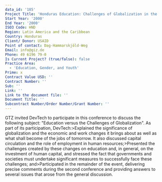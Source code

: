 ```yaml
---
data_id: '185'
Project Title: 'Honduras Education: Challenges of Globalization in the 21st Century'
Start Year: '2000'
End Year: '2000'
ISO3 Code: HND
Region: Latin America and the Caribbean
Country: Honduras
Client/ Donor: USAID
Point of contact: Dag-Hammarskjöld-Weg
Email: info@giz.de
Phone: 49 6196 79-0
Is Current Project? (true/false): false
Practice Area:
  - 'Education, Gender, and Youth'
Prime: x
Contract Value USD: ''
Contract Number: ''
Sub: ''
Link: ''
Link to the document file: ''
Document Title: ''
Subcontract Number/Order Number/Grant Number: ''
---
```


GTZ invited DevTech to participate in this conference to discuss the following subject: \"Education versus the Challenges of Globalization\". As part of its participation, DevTech:>Explained the significance of globalization and the economic and work changes it brings about as well as what shall become of the jobs of tomorrow. It also discussed capital circulation and the role of employment in human resources;>Presented the challenges created by these changes on education and, in general, on the investment of human capital, and stressed the fact that governments and societies must undertake significant measures to successfully face these challenges; and>Participated in the remainder of the event, delivering precise comments during the second conference and providing answers to several issues that arose from the general discussion.